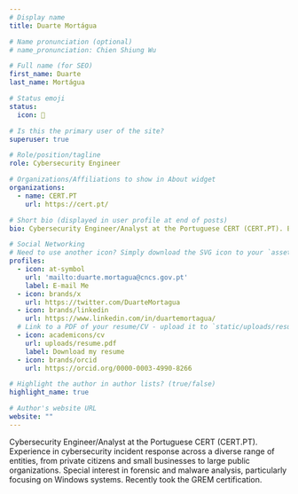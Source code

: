 ```yaml
---
# Display name
title: Duarte Mortágua

# Name pronunciation (optional)
# name_pronunciation: Chien Shiung Wu

# Full name (for SEO)
first_name: Duarte
last_name: Mortágua

# Status emoji
status:
  icon: 🤔

# Is this the primary user of the site?
superuser: true

# Role/position/tagline
role: Cybersecurity Engineer

# Organizations/Affiliations to show in About widget
organizations:
  - name: CERT.PT
    url: https://cert.pt/

# Short bio (displayed in user profile at end of posts)
bio: Cybersecurity Engineer/Analyst at the Portuguese CERT (CERT.PT). Experience in cybersecurity incident response across a diverse range of entities, from private citizens and small businesses to large public organizations. Special interest in forensic and malware analysis, particularly focusing on Windows systems. Recently took the GREM certification.

# Social Networking
# Need to use another icon? Simply download the SVG icon to your `assets/media/icons/` folder.
profiles:
  - icon: at-symbol
    url: 'mailto:duarte.mortagua@cncs.gov.pt'
    label: E-mail Me
  - icon: brands/x
    url: https://twitter.com/DuarteMortagua
  - icon: brands/linkedin
    url: https://www.linkedin.com/in/duartemortagua/
  # Link to a PDF of your resume/CV - upload it to `static/uploads/resume.pdf`
  - icon: academicons/cv
    url: uploads/resume.pdf
    label: Download my resume
  - icon: brands/orcid
    url: https://orcid.org/0000-0003-4990-8266

# Highlight the author in author lists? (true/false)
highlight_name: true

# Author's website URL
website: ""
---
```


Cybersecurity Engineer/Analyst at the Portuguese CERT (CERT.PT). Experience in cybersecurity incident response across a diverse range of entities, from private citizens and small businesses to large public organizations. Special interest in forensic and malware analysis, particularly focusing on Windows systems. Recently took the GREM certification.
